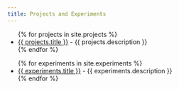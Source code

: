 ```yaml
---
title: Projects and Experiments
---
```


<ul>
  {% for projects in site.projects %}
    <li>
      <a href="{{ projects.url }}">{{ projects.title }}</a> - {{ projects.description }}
    </li>
  {% endfor %}
</ul>

<ul>
  {% for experiments in site.experiments %}
    <li>
      <a href="{{ experiments.url }}">{{ experiments.title }}</a> - {{ experiments.description }}
    </li>
  {% endfor %}
</ul>